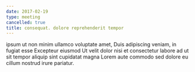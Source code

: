 ```yaml
---
date: 2017-02-19
type: meeting
cancelled: true
title: consequat. dolore reprehenderit tempor
---
```

ipsum ut non minim ullamco voluptate amet, Duis adipiscing veniam, in fugiat esse Excepteur eiusmod Ut velit dolor nisi et consectetur labore ad ut sit tempor aliquip sint cupidatat magna Lorem aute commodo sed dolore eu cillum nostrud irure pariatur.